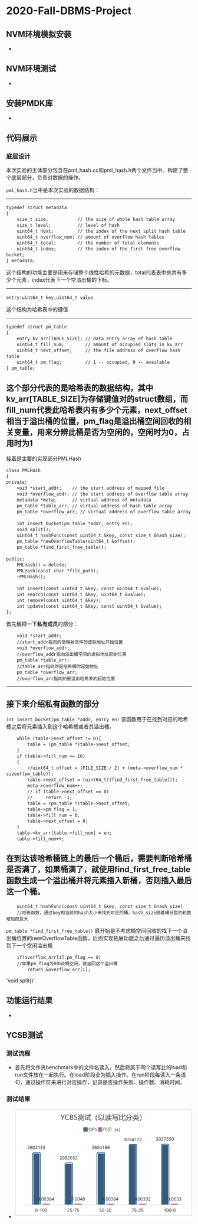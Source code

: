 # 2020-Fall-DBMS-Project

## NVM环境模拟安装

-

## NVM环境测试

-

## 安装PMDK库

-

## 代码展示
### 底层设计  

本次实验的主体部分包含在pml_hash.cc和pml_hash.h两个文件当中。构建了整个底层部分，负责对数据的操作。  

`pml_hash.h`当中是本次实验的数据结构：

---
```
typedef struct metadata
{
    size_t size;           // the size of whole hash table array
    size_t level;          // level of hash
    uint64_t next;         // the index of the next split hash table
    uint64_t overflow_num; // amount of overflow hash tables
    uint64_t total;        // the number of total elements
    uint64_t index;        // the index of the first free overflow bucket;
} metadata;
```

这个结构的功能主要是用来存储整个线性哈希的元数据，total代表表中总共有多少个元素，index代表下一个空溢出桶的下标。

---

`entry:uint64_t key,uint64_t value `

这个结构为哈希表中的键值

---
```
typedef struct pm_table
{
    entry kv_arr[TABLE_SIZE]; // data entry array of hash table
    uint64_t fill_num;        // amount of occupied slots in kv_arr
    uint64_t next_offset;     // the file address of overflow hash table
    uint64_t pm_flag;         // 1 -- occupied, 0 -- available
} pm_table;
```

这个部分代表的是哈希表的数据结构，其中kv_arr[TABLE_SIZE]为存储键值对的struct数组，而fill_num代表此哈希表内有多少个元素，next_offset相当于溢出桶的位置，pm_flag是溢出桶空间回收的相关变量，用来分辨此桶是否为空闲的，空闲时为0，占用时为1
---
接着是主要的实现部分PMLHash

```
class PMLHash
{
private:
    void *start_addr;    // the start address of mapped file
    void *overflow_addr; // the start address of overflow table array
    metadata *meta;      // virtual address of metadata
    pm_table *table_arr; // virtual address of hash table array
    pm_table *overflow_arr; // virtual address of overflow table array

    int insert_bucket(pm_table *addr, entry en);
    void split();
    uint64_t hashFunc(const uint64_t &key, const size_t &hash_size);
    pm_table *newOverflowTable(uint64_t &offset);
    pm_table *find_first_free_table();

public:
    PMLHash() = delete;
    PMLHash(const char *file_path);
    ~PMLHash();

    int insert(const uint64_t &key, const uint64_t &value);
    int search(const uint64_t &key, uint64_t &value);
    int remove(const uint64_t &key);
    int update(const uint64_t &key, const uint64_t &value);
};
```
首先解释一下**私有成员**的部分：
```
    void *start_addr;   
    //start_addr指向的是映射文件的虚拟地址开始位置
    void *overflow_addr;
    //overflow_addr指向溢出桶空间的虚拟地址起始位置
    pm_table *table_arr; 
    //table_arr指向的是哈希桶的起始地址
    pm_table *overflow_arr; 
    //overflow_arr指向的是溢出哈希表的起始位置
```
---
接下来介绍私有函数的部分
---
`int insert_bucket(pm_table *addr, entry en)`
该函数用于在找到对应的哈希桶之后将元素插入到这个哈希桶或者其溢出桶。
```
    while (table->next_offset != 0){
        table = (pm_table *)table->next_offset;
    }
    if (table->fill_num >= 16)
    {
        //uint64_t offset = (FILE_SIZE / 2) + (meta->overflow_num * sizeof(pm_table));
        table->next_offset = (uint64_t)(find_first_free_table());
        meta->overflow_num++;
        // if (table->next_offset == 0)
        //     return -1;
        table = (pm_table *)table->next_offset;
        table->pm_flag = 1;
        table->fill_num = 0;
        table->next_offset = 0;
    }
    table->kv_arr[table->fill_num] = en;
    table->fill_num++;
```
在到达该哈希桶链上的最后一个桶后，需要判断哈希桶是否满了，如果桶满了，就使用find_first_free_table函数生成一个溢出桶并将元素插入新桶，否则插入最后这一个桶。
---
```
    uint64_t hashFunc(const uint64_t &key, const size_t &hash_size)
    //哈希函数，通过key和当前的hash大小来找到对应的桶，hash_size随着桶分裂的轮数增加而变大
```
`pm_table *find_first_free_table()`
最开始是不考虑桶空间回收的找下一个溢出桶位置的newOverflowTable函数，后面实现拓展功能之后通过遍历溢出桶来找到下一个空闲溢出桶
```
    if(overflow_arr[i].pm_flag == 0) 
    //如果pm_flag为0即该桶空闲，就返回这个溢出桶
        return &overflow_arr[i];
```
'void split()'
    
    

## 功能运行结果

-

## YCSB测试

### 测试流程

- 首先将文件夹benchmark中的文件名读入，然后将属于同个读写比的load和run文件放在一起执行。在load阶段全为插入操作。在run阶段每读入一条语句，通过操作符来进行对应操作，记录是否操作失败、操作数、消耗时间。

### 测试结果

- ![Aaron Swartz](https://raw.githubusercontent.com/MxEmerson/2020-Fall-DBMS-Project/pengw/src/1.png?token=AMBSXEIKZBMG2ZEKXZVG4P27447IA)